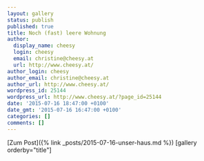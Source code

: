 ```yaml
---
layout: gallery
status: publish
published: true
title: Noch (fast) leere Wohnung
author:
  display_name: cheesy
  login: cheesy
  email: christine@cheesy.at
  url: http://www.cheesy.at/
author_login: cheesy
author_email: christine@cheesy.at
author_url: http://www.cheesy.at/
wordpress_id: 25144
wordpress_url: http://www.cheesy.at/?page_id=25144
date: '2015-07-16 18:47:00 +0100'
date_gmt: '2015-07-16 16:47:00 +0100'
categories: []
comments: []
---
```


[Zum Post]({% link _posts/2015-07-16-unser-haus.md %})
[gallery orderby="title"]
